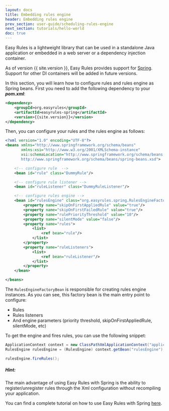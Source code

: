```yaml
---
layout: docs
title: Embedding rules engine
header: Embedding rules engine
prev_section: user-guide/scheduling-rules-engine
next_section: tutorials/hello-world
doc: true
---
```


Easy Rules is a lightweight library that can be used in a standalone Java application or embedded in a web server or a dependency injection container.

As of version {{ site.version }}, Easy Rules provides support for <a href="http://www.spring.io" target="_blank">Spring</a>.
Support for other DI containers will be added in future versions.

In this section, you will learn how to configure rules and rules engine as Spring beans. 
First you need to add the following dependency to your **_pom.xml_**:

```xml
<dependency>
    <groupId>org.easyrules</groupId>
    <artifactId>easyrules-spring</artifactId>
    <version>{{site.version}}</version>
</dependency>
```

Then, you can configure your rules and the rules engine as follows:

```xml
<?xml version="1.0" encoding="UTF-8"?>
<beans xmlns="http://www.springframework.org/schema/beans"
       xmlns:xsi="http://www.w3.org/2001/XMLSchema-instance"
       xsi:schemaLocation="http://www.springframework.org/schema/beans
       http://www.springframework.org/schema/beans/spring-beans.xsd">

    <!-- configure rule  -->
    <bean id="rule" class="DummyRule"/>

    <!-- configure rule listener -->
    <bean id="ruleListener" class="DummyRuleListener"/>

    <!-- configure rules engine -->
    <bean id="rulesEngine" class="org.easyrules.spring.RulesEngineFactoryBean">
        <property name="skipOnFirstAppliedRule" value="true"/>
        <property name="skipOnFirstFailedRule" value="true"/>
        <property name="rulePriorityThreshold" value="10"/>
        <property name="silentMode" value="false"/>
        <property name="rules">
            <list>
                <ref bean="rule"/>
            </list>
        </property>
        <property name="ruleListeners">
            <list>
                <ref bean="ruleListener"/>
            </list>
        </property>
    </bean>

</beans>
```

The `RulesEngineFactoryBean` is responsible for creating rules engine instances.
As you can see, this factory bean is the main entry point to configure:

* Rules
* Rules listeners
* And engine parameters (priority threshold, skipOnFirstAppliedRule, silentMode, etc)

To get the engine and fires rules, you can use the following snippet:

```java
ApplicationContext context = new ClassPathXmlApplicationContext("application-context.xml");
RulesEngine rulesEngine = (RulesEngine) context.getBean("rulesEngine");

rulesEngine.fireRules();
```

<div class="note info">
  <h5>Hint:</h5>
  <p>The main advantage of using Easy Rules with Spring is the ability to register/unregister rules through the Xml configuration 
     without recompiling your application.</p>
</div>


You can find a complete tutorial on how to use Easy Rules with Spring [here]({{site.url}}/tutorials/spring-tutorial.html).